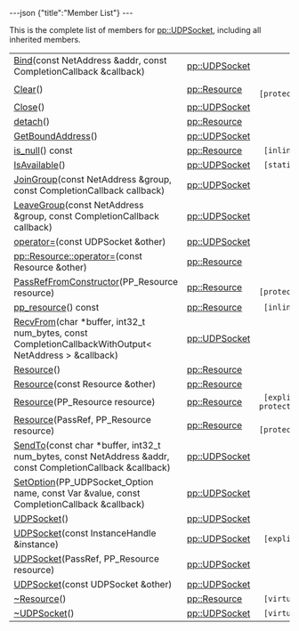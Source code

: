 ---json {"title":"Member List"} ---

This is the complete list of members for <a href="/docs/native-client/pepper_beta/cpp/classpp_1_1_u_d_p_socket/" class="el">pp::UDPSocket</a>, including all inherited members.

<table><tbody><tr class="odd"><td><a href="/docs/native-client/pepper_beta/cpp/classpp_1_1_u_d_p_socket#a5f9b7edf613c59091eb66dc074d7f7c1" class="el">Bind</a>(const NetAddress &amp;addr, const CompletionCallback &amp;callback)</td><td><a href="/docs/native-client/pepper_beta/cpp/classpp_1_1_u_d_p_socket/" class="el">pp::UDPSocket</a></td><td></td></tr><tr class="even"><td><a href="/docs/native-client/pepper_beta/cpp/classpp_1_1_resource#ad4016f37d3022863ca0188acb26ac9c4" class="el">Clear</a>()</td><td><a href="/docs/native-client/pepper_beta/cpp/classpp_1_1_resource/" class="el">pp::Resource</a></td><td><code> [protected]</code></td></tr><tr class="odd"><td><a href="/docs/native-client/pepper_beta/cpp/classpp_1_1_u_d_p_socket#aa1f03d8d0e7ef59c40724e2691f165f2" class="el">Close</a>()</td><td><a href="/docs/native-client/pepper_beta/cpp/classpp_1_1_u_d_p_socket/" class="el">pp::UDPSocket</a></td><td></td></tr><tr class="even"><td><a href="/docs/native-client/pepper_beta/cpp/classpp_1_1_resource#a81b9246381bdddacca3ac25f6ded2bfd" class="el">detach</a>()</td><td><a href="/docs/native-client/pepper_beta/cpp/classpp_1_1_resource/" class="el">pp::Resource</a></td><td></td></tr><tr class="odd"><td><a href="/docs/native-client/pepper_beta/cpp/classpp_1_1_u_d_p_socket#ae98c9decb3c3ea4ba1006943577b684d" class="el">GetBoundAddress</a>()</td><td><a href="/docs/native-client/pepper_beta/cpp/classpp_1_1_u_d_p_socket/" class="el">pp::UDPSocket</a></td><td></td></tr><tr class="even"><td><a href="/docs/native-client/pepper_beta/cpp/classpp_1_1_resource#a859068e34cdc2dc0b78754c255323aa9" class="el">is_null</a>() const</td><td><a href="/docs/native-client/pepper_beta/cpp/classpp_1_1_resource/" class="el">pp::Resource</a></td><td><code> [inline]</code></td></tr><tr class="odd"><td><a href="/docs/native-client/pepper_beta/cpp/classpp_1_1_u_d_p_socket#a76a2e93f2fa01d0dce8d8216d53b4f44" class="el">IsAvailable</a>()</td><td><a href="/docs/native-client/pepper_beta/cpp/classpp_1_1_u_d_p_socket/" class="el">pp::UDPSocket</a></td><td><code> [static]</code></td></tr><tr class="even"><td><a href="/docs/native-client/pepper_beta/cpp/classpp_1_1_u_d_p_socket#a51bdeaeeef690d741850e7d691fa479d" class="el">JoinGroup</a>(const NetAddress &amp;group, const CompletionCallback callback)</td><td><a href="/docs/native-client/pepper_beta/cpp/classpp_1_1_u_d_p_socket/" class="el">pp::UDPSocket</a></td><td></td></tr><tr class="odd"><td><a href="/docs/native-client/pepper_beta/cpp/classpp_1_1_u_d_p_socket#a7efaa9eda9e58ffbd5f6b5c5c9e8b38c" class="el">LeaveGroup</a>(const NetAddress &amp;group, const CompletionCallback callback)</td><td><a href="/docs/native-client/pepper_beta/cpp/classpp_1_1_u_d_p_socket/" class="el">pp::UDPSocket</a></td><td></td></tr><tr class="even"><td><a href="/docs/native-client/pepper_beta/cpp/classpp_1_1_u_d_p_socket#a72112f67b757bbbfaaf67ae3cfe2f602" class="el">operator=</a>(const UDPSocket &amp;other)</td><td><a href="/docs/native-client/pepper_beta/cpp/classpp_1_1_u_d_p_socket/" class="el">pp::UDPSocket</a></td><td></td></tr><tr class="odd"><td><a href="/docs/native-client/pepper_beta/cpp/classpp_1_1_resource#aaf808a98bdaa7998d82e19514aa87423" class="el">pp::Resource::operator=</a>(const Resource &amp;other)</td><td><a href="/docs/native-client/pepper_beta/cpp/classpp_1_1_resource/" class="el">pp::Resource</a></td><td></td></tr><tr class="even"><td><a href="/docs/native-client/pepper_beta/cpp/classpp_1_1_resource#a3eda014529127a818df8d5bb5ec2fdf0" class="el">PassRefFromConstructor</a>(PP_Resource resource)</td><td><a href="/docs/native-client/pepper_beta/cpp/classpp_1_1_resource/" class="el">pp::Resource</a></td><td><code> [protected]</code></td></tr><tr class="odd"><td><a href="/docs/native-client/pepper_beta/cpp/classpp_1_1_resource#a46a6123de0b007ad3fcb6f666534ccb4" class="el">pp_resource</a>() const</td><td><a href="/docs/native-client/pepper_beta/cpp/classpp_1_1_resource/" class="el">pp::Resource</a></td><td><code> [inline]</code></td></tr><tr class="even"><td><a href="/docs/native-client/pepper_beta/cpp/classpp_1_1_u_d_p_socket#a496b1742a9b4ef27d23c9b4b96b9fd0a" class="el">RecvFrom</a>(char *buffer, int32_t num_bytes, const CompletionCallbackWithOutput&lt; NetAddress &gt; &amp;callback)</td><td><a href="/docs/native-client/pepper_beta/cpp/classpp_1_1_u_d_p_socket/" class="el">pp::UDPSocket</a></td><td></td></tr><tr class="odd"><td><a href="/docs/native-client/pepper_beta/cpp/classpp_1_1_resource#a56679e93a58101c8dce5dc510811a094" class="el">Resource</a>()</td><td><a href="/docs/native-client/pepper_beta/cpp/classpp_1_1_resource/" class="el">pp::Resource</a></td><td></td></tr><tr class="even"><td><a href="/docs/native-client/pepper_beta/cpp/classpp_1_1_resource#ab0f664099ca06367180f220ea7e0b831" class="el">Resource</a>(const Resource &amp;other)</td><td><a href="/docs/native-client/pepper_beta/cpp/classpp_1_1_resource/" class="el">pp::Resource</a></td><td></td></tr><tr class="odd"><td><a href="/docs/native-client/pepper_beta/cpp/classpp_1_1_resource#a555de93fdf4793f7db1183bf71d20580" class="el">Resource</a>(PP_Resource resource)</td><td><a href="/docs/native-client/pepper_beta/cpp/classpp_1_1_resource/" class="el">pp::Resource</a></td><td><code> [explicit, protected]</code></td></tr><tr class="even"><td><a href="/docs/native-client/pepper_beta/cpp/classpp_1_1_resource#a907d3d6b7e292587c8cb9ff30d0a418d" class="el">Resource</a>(PassRef, PP_Resource resource)</td><td><a href="/docs/native-client/pepper_beta/cpp/classpp_1_1_resource/" class="el">pp::Resource</a></td><td><code> [protected]</code></td></tr><tr class="odd"><td><a href="/docs/native-client/pepper_beta/cpp/classpp_1_1_u_d_p_socket#a657309cd3bc38cf28e25f4c71190d1a0" class="el">SendTo</a>(const char *buffer, int32_t num_bytes, const NetAddress &amp;addr, const CompletionCallback &amp;callback)</td><td><a href="/docs/native-client/pepper_beta/cpp/classpp_1_1_u_d_p_socket/" class="el">pp::UDPSocket</a></td><td></td></tr><tr class="even"><td><a href="/docs/native-client/pepper_beta/cpp/classpp_1_1_u_d_p_socket#a5ff91fd2342e534b57980c0c2e414251" class="el">SetOption</a>(PP_UDPSocket_Option name, const Var &amp;value, const CompletionCallback &amp;callback)</td><td><a href="/docs/native-client/pepper_beta/cpp/classpp_1_1_u_d_p_socket/" class="el">pp::UDPSocket</a></td><td></td></tr><tr class="odd"><td><a href="/docs/native-client/pepper_beta/cpp/classpp_1_1_u_d_p_socket#aba8a6c1b62bc3c8883296a9445131da5" class="el">UDPSocket</a>()</td><td><a href="/docs/native-client/pepper_beta/cpp/classpp_1_1_u_d_p_socket/" class="el">pp::UDPSocket</a></td><td></td></tr><tr class="even"><td><a href="/docs/native-client/pepper_beta/cpp/classpp_1_1_u_d_p_socket#aa2b691e69558b5d7d43a91bd61550b2c" class="el">UDPSocket</a>(const InstanceHandle &amp;instance)</td><td><a href="/docs/native-client/pepper_beta/cpp/classpp_1_1_u_d_p_socket/" class="el">pp::UDPSocket</a></td><td><code> [explicit]</code></td></tr><tr class="odd"><td><a href="/docs/native-client/pepper_beta/cpp/classpp_1_1_u_d_p_socket#ac824fba529205830d0c2c54a21ed449b" class="el">UDPSocket</a>(PassRef, PP_Resource resource)</td><td><a href="/docs/native-client/pepper_beta/cpp/classpp_1_1_u_d_p_socket/" class="el">pp::UDPSocket</a></td><td></td></tr><tr class="even"><td><a href="/docs/native-client/pepper_beta/cpp/classpp_1_1_u_d_p_socket#a88fb9b2ed5c7726d0f4bf55948ef5be2" class="el">UDPSocket</a>(const UDPSocket &amp;other)</td><td><a href="/docs/native-client/pepper_beta/cpp/classpp_1_1_u_d_p_socket/" class="el">pp::UDPSocket</a></td><td></td></tr><tr class="odd"><td><a href="/docs/native-client/pepper_beta/cpp/classpp_1_1_resource#a081165265e2bd8217eaa2be2aeeb3aa3" class="el">~Resource</a>()</td><td><a href="/docs/native-client/pepper_beta/cpp/classpp_1_1_resource/" class="el">pp::Resource</a></td><td><code> [virtual]</code></td></tr><tr class="even"><td><a href="/docs/native-client/pepper_beta/cpp/classpp_1_1_u_d_p_socket#a5fe143ce6bcaf1ac67748325acde1c50" class="el">~UDPSocket</a>()</td><td><a href="/docs/native-client/pepper_beta/cpp/classpp_1_1_u_d_p_socket/" class="el">pp::UDPSocket</a></td><td><code> [virtual]</code></td></tr></tbody></table>

